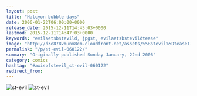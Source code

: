 ```yaml
---
layout: post
title: "Halcyon bubble days"
date: 2006-01-22T06:00:00+0000
release_date: 2015-12-11T14:45:03+0000
lastmod: 2015-12-11T14:47:03+0000
keywords: "evilaetsbstevild, jpgst, evilaetsbstevildtease"
image: "http://d3e878vmunx8cm.cloudfront.net/assets/%5Bstevil%5Dtease1-22-06.jpg"
permalink: "/p/st-evil-060122/"
summary: "Originally published Sunday January, 22nd 2006"
category: comics
hashtag: "#axisofstevil_st-evil-060122"
redirect_from:
---
```


![st-evil](http://d3e878vmunx8cm.cloudfront.net/assets/%5Bstevil%5Dtease1-22-06.jpg)
![st-evil](http://d3e878vmunx8cm.cloudfront.net/assets/%5Bstevil%5D1-22-06.jpg)

